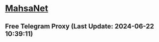 
# [MahsaNet](https://t.me/mahsa_net)
## Free Telegram Proxy (Last Update: 2024-06-22 10:39:11)

    